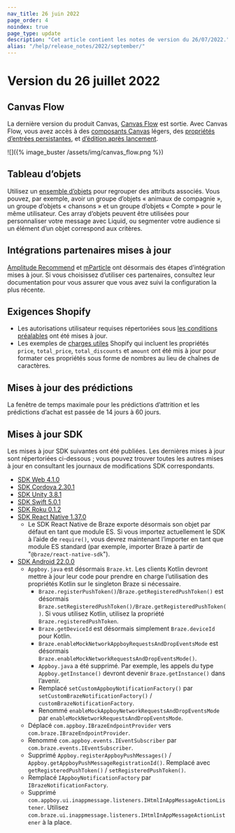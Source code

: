 ```yaml
---
nav_title: 26 juin 2022
page_order: 4
noindex: true
page_type: update
description: "Cet article contient les notes de version du 26/07/2022."
alias: "/help/release_notes/2022/september/"
---
```


# Version du 26 juillet 2022

## Canvas Flow
La dernière version du produit Canvas, [Canvas Flow]({{site.baseurl}}/user_guide/engagement_tools/canvas/create_a_canvas/create_a_canvas/#editing-a-step) est sortie. Avec Canvas Flow, vous avez accès à des [composants Canvas]({{site.baseurl}}/user_guide/engagement_tools/canvas/canvas_components) légers, des [propriétés d’entrées persistantes]({{site.baseurl}}/user_guide/engagement_tools/canvas/create_a_canvas/canvas_persistent_entry_properties/), et [d’édition après lancement]({{site.baseurl}}/post-launch_edits).

![]({% image_buster /assets/img/canvas_flow.png %})

## Tableau d’objets
Utilisez un [ensemble d’objets]({{site.baseurl}}/user_guide/data_and_analytics/custom_data/custom_attributes/array_of_objects#array-of-objects) pour regrouper des attributs associés. Vous pouvez, par exemple, avoir un groupe d’objets « animaux de compagnie », un groupe d’objets « chansons » et un groupe d’objets « Compte » pour le même utilisateur. Ces array d’objets peuvent être utilisées pour personnaliser votre message avec Liquid, ou segmenter votre audience si un élément d’un objet correspond aux critères.

## Intégrations partenaires mises à jour
[Amplitude Recommend]({{site.baseurl}}/partners/data_and_infrastructure_agility/analytics/amplitude/amplitude_recommend/) et [mParticle]({{site.baseurl}}/partners/data_and_infrastructure_agility/customer_data_platform/mParticle/mparticle/) ont désormais des étapes d’intégration mises à jour. Si vous choisissez d’utiliser ces partenaires, consultez leur documentation pour vous assurer que vous avez suivi la configuration la plus récente.

## Exigences Shopify
- Les autorisations utilisateur requises répertoriées sous [les conditions préalables]({{site.baseurl}}/partners/message_orchestration/channel_extensions/ecommerce/shopify/shopify/#prerequisites) ont été mises à jour.
- Les exemples de [charges utiles]({{site.baseurl}}/partners/message_orchestration/channel_extensions/ecommerce/shopify/shopify/#supported-shopify-events) Shopify qui incluent les propriétés `price`, `total_price`, `total_discounts` et `amount` ont été mis à jour pour formater ces propriétés sous forme de nombres au lieu de chaînes de caractères.

## Mises à jour des prédictions
La fenêtre de temps maximale pour les prédictions d’attrition et les prédictions d’achat est passée de 14 jours à 60 jours.

## Mises à jour SDK
Les mises à jour SDK suivantes ont été publiées. Les dernières mises à jour sont répertoriées ci-dessous ; vous pouvez trouver toutes les autres mises à jour en consultant les journaux de modifications SDK correspondants.
- [SDK Web 4.1.0](https://github.com/braze-inc/braze-web-sdk/blob/master/CHANGELOG.md#410)
- [SDK Cordova 2.30.1](https://github.com/Appboy/appboy-cordova-sdk/blob/master/CHANGELOG.md#2301)
- [SDK Unity 3.8.1](https://github.com/Appboy/appboy-unity-sdk/blob/master/CHANGELOG.md#381)
- [SDK Swift 5.0.1](https://github.com/braze-inc/braze-swift-sdk/blob/main/CHANGELOG.md#501)
- [SDK Roku 0.1.2](https://github.com/braze-inc/braze-roku-sdk/blob/main/CHANGELOG.md#012)
- [SDK React Native 1.37.0](https://github.com/braze-inc/braze-react-native-sdk/blob/master/CHANGELOG.md#1370)
  - Le SDK React Native de Braze exporte désormais son objet par défaut en tant que module ES. Si vous importez actuellement le SDK à l’aide de `require()`, vous devrez maintenant l’importer en tant que module ES standard (par exemple, importer Braze à partir de "`@braze/react-native-sdk`").
- [SDK Android 22.0.0](https://github.com/Appboy/appboy-android-sdk/blob/master/CHANGELOG.md#2200)
  - `Appboy.java` est désormais `Braze.kt`. Les clients Kotlin devront mettre à jour leur code pour prendre en charge l’utilisation des propriétés Kotlin sur le singleton Braze si nécessaire.
    - `Braze.registerPushToken()`/`Braze.getRegisteredPushToken()` est désormais `Braze.setRegisteredPushToken()/Braze.getRegisteredPushToken()`. Si vous utilisez Kotlin, utilisez la propriété `Braze.registeredPushToken`.
    - `Braze.getDeviceId` est désormais simplement `Braze.deviceId` pour Kotlin.
    - `Braze.enableMockNetworkAppboyRequestsAndDropEventsMode` est désormais `Braze.enableMockNetworkRequestsAndDropEventsMode()`.
    - `Appboy.java` a été supprimé. Par exemple, les appels du type `Appboy.getInstance()` devront devenir `Braze.getInstance()` dans l’avenir.
    - Remplacé `setCustomAppboyNotificationFactory()` par `setCustomBrazeNotificationFactory()` / `customBrazeNotificationFactory`.
    - Renommé `enableMockAppboyNetworkRequestsAndDropEventsMode` par `enableMockNetworkRequestsAndDropEventsMode`.
  - Déplacé `com.appboy.IBrazeEndpointProvider` vers `com.braze.IBrazeEndpointProvider`.
  - Renommé `com.appboy.events.IEventSubscriber` par `com.braze.events.IEventSubscriber`.
  - Supprimé `Appboy.registerAppboyPushMessages()` / `Appboy.getAppboyPushMessageRegistrationId()`. Remplacé avec `getRegisteredPushToken()` / `setRegisteredPushToken()`.
  - Remplacé `IAppboyNotificationFactory` par `IBrazeNotificationFactory`.
  - Supprimé `com.appboy.ui.inappmessage.listeners.IHtmlInAppMessageActionListener`. Utilisez `com.braze.ui.inappmessage.listeners.IHtmlInAppMessageActionListener` à la place.
